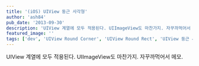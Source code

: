 ```yaml
---
title: '(iOS) UIView 둥근 사각형'
author: 'ash84'
pub_date: '2013-09-30'
description: 'UIView 계열에 모두 적용된다. UIImageView도 마찬가지. 자꾸까먹어서 메모.'
featured_image: ''
tags: ['dev', 'UIView Round Corner', 'UIView Round Rect', 'UIView 둥근 사각형']
---
```



<span style="font-size: 11pt;">UIView 계열에 모두 적용된다. UIImageView도 마찬가지. 자꾸까먹어서 메모.</span>

<script src="https://gist.github.com/AhnSeongHyun/6760535.js"></script>



